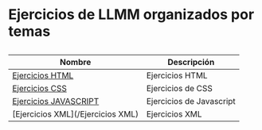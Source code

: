 # Ejercicios de LLMM organizados por temas
##
Nombre | Descripción
-------|------------
[Ejercicios HTML](/tema2) | Ejercicios HTML
[Ejercicios CSS](/CSS) | Ejercicios de CSS
[Ejercicios  JAVASCRIPT](/JAVASCRIPT) | Ejercicios de Javascript
[Ejercicios XML](/Ejercicios XML) | Ejercicios XML
